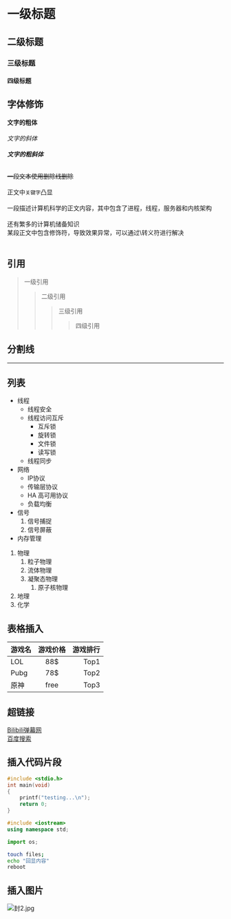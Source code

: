 # 一级标题
## 二级标题
### 三级标题
#### 四级标题

## 字体修饰
**文字的粗体**<br><br>
*文字的斜体*<br><br>
***文字的粗斜体***<br><br>

~~一段文本使用删除线删除~~<br><br>
正文中`关键字`凸显<br><br>
一段描述计算机科学的正文内容，其中包含了进程，线程，服务器和内核架构<br><br>
还有繁多的计算机储备知识<br>
某段正文中包含修饰符，导致效果异常，可以通过\转义符进行解决<br><br>



## 引用
> 一级引用
>> 二级引用
>>> 三级引用
>>>> 四级引用

## 分割线
*****

## 列表
* 线程
  * 线程安全
  * 线程访问互斥
    * 互斥锁
    * 旋转锁
    * 文件锁
    * 读写锁
  * 线程同步
* 网络
  * IP协议
  * 传输层协议
  * HA 高可用协议
  * 负载均衡
* 信号
  1. 信号捕捉
  2. 信号屏蔽
* 内存管理


1. 物理
   1. 粒子物理
   2. 流体物理
   3. 凝聚态物理
       1. 原子核物理
2. 地理
3. 化学


## 表格插入
游戏名|游戏价格|游戏排行
---|:-:|---:
LOL|88$|Top1
Pubg|78$|Top2
原神|free|Top3

## 超链接
[Bilibili弹幕网](http://www.bilibili.com "点击进入B站") <br>
[百度搜索](https://www.baidu.com "点击进入")
## 插入代码片段
```c
#include <stdio.h>
int main(void)
{
	printf("testing...\n");
	return 0;
}
```

```cpp
#include <iostream>
using namespace std;
```

```python
import os;
```

```bash
touch files;
echo "回显内容"
reboot
```
## 插入图片
![封2.jpg](https://s2.loli.net/2022/08/17/B8vkV6GOIupgWhD.jpg)
